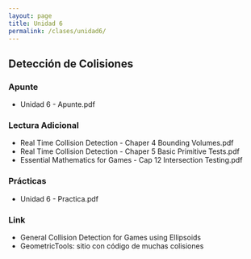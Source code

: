 ```yaml
---
layout: page
title: Unidad 6
permalink: /clases/unidad6/
---
```

## Detección de Colisiones

### Apunte

* Unidad 6 - Apunte.pdf

### Lectura Adicional

* Real Time Collision Detection - Chaper 4 Bounding Volumes.pdf
* Real Time Collision Detection - Chaper 5 Basic Primitive Tests.pdf
* Essential Mathematics for Games - Cap 12 Intersection Testing.pdf

### Prácticas

* Unidad 6 - Practica.pdf

### Link

* General Collision Detection for Games using Ellipsoids
* GeometricTools: sitio con código de muchas colisiones
